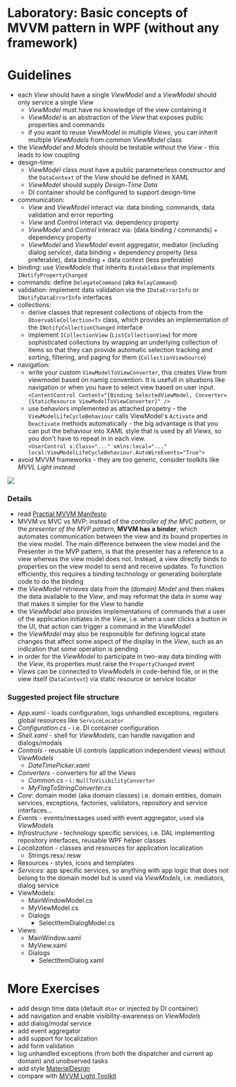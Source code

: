 # Laboratory: Basic concepts of MVVM pattern in WPF (without any framework)

# Guidelines
- each *View* should have a single *ViewModel* and a *ViewModel* should only service a single *View*
  - *ViewModel* must have no knowledge of the view containing it
  - *ViewModel* is an abstraction of the *View* that exposes public properties and commands
  - if you want to reuse *ViewModel* in multiple *Views*, you can inherit multiple *ViewModels* from common *ViewModel* class
- the *ViewModel* and *Models* should be testable without the *View* - this leads to low coupling
- design-time:
  - *ViewModel* class must have a public parameterless constructor and the `DataContext` of the *View* should be defined in XAML
  - *ViewModel* should supply *Design-Time Data*
  - DI container should be configured to support design-time
- communication:
  - *View* and *ViewModel* interact via: data binding, commands, data validation and error reporting
  - *View* and *Control* interact via: dependency property
  - *ViewModel* and *Control* interact via: (data binding / commands) + dependency property
  - *ViewModel* and *ViewModel* event aggregator, mediator (including dialog service), data binding + dependency property (less preferable), data binding + data context (less preferable)
- binding: use *ViewModels* that inherits `BindableBase` that implements `INotifyPropertyChanged`
- commands: define `DelegateCommand` (aka `RelayCommand`)
- validation: implement data validation via the `IDataErrorInfo` or `INotifyDataErrorInfo` interfaces
- collections: 
  - derive classes that represent collections of objects from the `ObservableCollection<T>` class, which provides an implementation of the `INotifyCollectionChanged` interface
  - implement `ICollectionView` (`ListCollectionView`) for more sophisticated collections by wrapping an underlying collection of items so that they can provide automatic selection tracking and sorting, filtering, and paging for them (`CollectionViewSource`)
- navigation:
  - write your custom `ViewModelToViewConverter`, this creates *View* from viewmodel based on namig convention. It is usefull in situations like navigation or when you have to select view based on user input.\
`<ContentControl Content="{Binding SelectedViewModel, Converter={StaticResource ViewModelToViewConverter}" />`
  - use behaviors implemented as attached propetry - the `ViewModelLifeCycleBehaviour` calls ViewModel's `Activate` and `Deactivate` methods automatically - the big advantage is that you can put the behaviour into XAML style that is used by all *Views*, so you don't have to repeat in in each view.\
`<UserControl x:Class="..." xmlns:local="..." local:ViewModelLifeCycleBehaviour.AutoWireEvents="True">`
- avoid MVVM frameworks - they are too generic, consider toolkits like *MVVL Light instead*

![](https://docs.microsoft.com/en-us/previous-versions/msp-n-p/images/gg405484.333d7f906287fb8887d43c85a4a8fc08%28en-us%2cpandp.40%29.png)

### Details
- read [Practial MVVM Manifesto](https://web.archive.org/web/20160127012811/practicalmvvm.com/Manifesto/)
- MVVM vs MVC vs MVP: instead of the *controller of the MVC pattern*, or the *presenter of the MVP pattern*, **MVVM has a binder**, which automates communication between the view and its bound properties in the view model. The main difference between the view model and the Presenter in the MVP pattern, is that the presenter has a reference to a view whereas the view model does not. Instead, a view directly binds to properties on the view model to send and receive updates. To function efficiently, this requires a binding technology or generating boilerplate code to do the binding
- the *ViewModel* retrieves data from the (domain) *Model* and then makes the data available to the *View*, and may reformat the data in some way that makes it simpler for the *View* to handle
- the *ViewModel* also provides implementations of commands that a user of the application initiates in the *View*, i.e. when a user clicks a button in the UI, that action can trigger a command in the *ViewModel*
- the *ViewModel* may also be responsible for defining logical state changes that affect some aspect of the display in the *View*, such as an indication that some operation is pending
- in order for the *ViewModel* to participate in two-way data binding with the *View*, its properties must raise the `PropertyChanged` event
- *Views* can be connected to *ViewModels* in code-behind file, or in the view itself (`DataContext`) via static resource or service locator

### Suggested project file structure
- *App.xaml* - loads configuration, logs unhandled exceptions, registers global resources like `ServiceLocator`
- *Configuration.cs* - i.e. DI container configuration
- *Shell.xaml* - shell for *ViewModels*, can handle navigation and dialogs/modals
- *Controls* - reusable UI controls (application independent views) without *ViewModels*
  - *DateTimePicker.xaml*
- *Converters* - converters for all the *Views*
  - *Common.cs* - i.: `NullToVisibilityConverter`
  - *MyFlagToStringConverter.cs*
- *Core*: domain model (aka domain classes) i.e. domain entities, domain services, exceptions, factories, validators, repository and service interfaces...
- *Events* - events/messages used with event aggregator, used via *ViewModels*
- *Infrastructure* - technology specific services, i.e. DAL implementing repository interfaces, reusable WPF helper classes
- *Localization* - classes and resources for application localization
    - Strings.resx/.resw
- Resources - styles, icons and templates
- *Services*: app specific services, so anything with app logic that does not belong to the domain model but is used via *ViewModels*, i.e. mediators, dialog service
- ViewModels:
    - MainWindowModel.cs
    - MyViewModel.cs
    - Dialogs
        - SelectItemDialogModel.cs
- Views:
    - MainWindow.xaml
    - MyView.xaml
    - Dialogs
        - SelectItemDialog.xaml

# More Exercises
- add design time data (default `dtor` or injected by DI container)
- add navigation and enable visibility-awareness on *ViewModels*
- add dialog/modal service
- add event aggregator
- add support for localization
- add form validation
- log unhandled exceptions (from both the dispatcher and current ap domain) and unobserved tasks
- add style [MaterialDesign](https://github.com/MaterialDesignInXAML/MaterialDesignInXamlToolkit)
- compare with [MVVM Light Toolkit](http://www.mvvmlight.net/)
